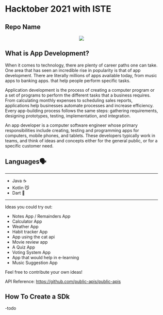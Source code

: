 <h1>
  Hacktober 2021 with ISTE
</h1>

<h2>
  Repo Name
</h2>

<p align="center">
<img src="https://thumbs.gfycat.com/CoolCelebratedAfricanparadiseflycatcher.webp">
</p>


## What is App Development?
When it comes to technology, there are plenty of career paths one can take. One area that has seen an incredible rise in popularity is that of app development. There are literally millions of apps available today, from music apps to banking apps. that help people perform specific tasks.

Application development is the process of creating a computer program or a set of programs to perform the different tasks that a business requires. From calculating monthly expenses to scheduling sales reports, applications help businesses automate processes and increase efficiency. Every app-building process follows the same steps: gathering requirements, designing prototypes, testing, implementation, and integration.

An app developer is a computer software engineer whose primary responsibilities include creating, testing and programming apps for computers, mobile phones, and tablets. These developers typically work in teams, and think of ideas and concepts either for the general public, or for a specific customer need.

## Languages🗣

---

* Java ☕️
* Kotlin 😼
* Dart  🎯

---

Ideas you could try out:

* Notes App / Remainders App
* Calculator App
* Weather App 
* Habit tracker App
* App using the  cat api
* Movie review app
* A Quiz App 
* Voting System App
* App that would help in e-learning
* Music Suggestion App

Feel free to contribute your own ideas! 

API Reference: https://github.com/public-apis/public-apis 


## How To Create a SDk

-todo


